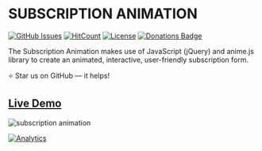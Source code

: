# SUBSCRIPTION ANIMATION

[![GitHub Issues](https://img.shields.io/badge/contributions-welcome-brightgreen.svg?style=flat)](https://github.com/alikinvv/subscription-animation/issues)  [![HitCount](http://hits.dwyl.com/alikinvv/subscription-animation.svg)](http://hits.dwyl.com/alikinvv/subscription-animation)  [![License](https://img.shields.io/badge/license-MIT-blue.svg)](https://opensource.org/licenses/MIT)  [![Donations Badge](https://yourdonation.rocks/images/badge.svg)](https://www.paypal.me/alikinvv)

The Subscription Animation makes use of JavaScript (jQuery) and anime.js library to create an animated, interactive, user-friendly subscription form.

:star: Star us on GitHub — it helps!

## [Live Demo](https://alikinvv.github.io/subscription-animation/build/)

![subscription animation](https://cdn.dribbble.com/users/1773016/screenshots/5750060/5.gif)

[![Analytics](https://ga-beacon.appspot.com/UA-31485994-5/subscription-animation-repo)](https://github.com/alikinvv/subscription-animation)
